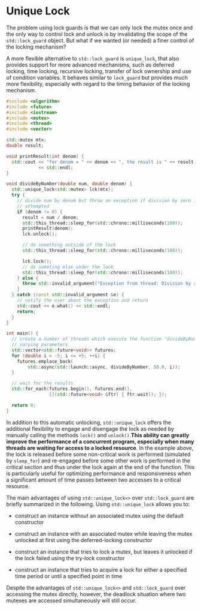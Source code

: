 # Unique Lock

The problem using lock guards is that we can only lock the mutex once
and the only way to control lock and unlock is by invalidating the scope of
the `std::lock_guard` object. But what if we wanted (or needed) a finer control
of the locking mechanism?

A more flexible alternative to `std::lock_guard` is `unique_lock`, that also
provides support for more advanced mechanisms, such as deferred locking, time
locking, recursive locking, transfer of lock ownership and use of condition
variables. It behaves similar to `lock_guard` but provides much more flexibility,
especially with regard to the timing behavior of the locking mechanism.

```cpp
#include <algorithm>
#include <future>
#include <iostream>
#include <mutex>
#include <thread>
#include <vector>

std::mutex mtx;
double result;

void printResult(int denom) {
  std::cout << "for denom = " << denom << ", the result is " << result
            << std::endl;
}

void divideByNumber(double num, double denom) {
  std::unique_lock<std::mutex> lck(mtx);
  try {
    // divide num by denom but throw an exception if division by zero is
    // attempted
    if (denom != 0) {
      result = num / denom;
      std::this_thread::sleep_for(std::chrono::milliseconds(100));
      printResult(denom);
      lck.unlock();

      // do something outside of the lock
      std::this_thread::sleep_for(std::chrono::milliseconds(100));

      lck.lock();
      // do someting else under the lock
      std::this_thread::sleep_for(std::chrono::milliseconds(100));
    } else {
      throw std::invalid_argument("Exception from thread: Division by zero!");
    }
  } catch (const std::invalid_argument &e) {
    // notify the user about the exception and return
    std::cout << e.what() << std::endl;
    return;
  }
}

int main() {
  // create a number of threads which execute the function "divideByNumber" with
  // varying parameters
  std::vector<std::future<void>> futures;
  for (double i = -5; i <= +5; ++i) {
    futures.emplace_back(
        std::async(std::launch::async, divideByNumber, 50.0, i));
  }

  // wait for the results
  std::for_each(futures.begin(), futures.end(),
                [](std::future<void> &ftr) { ftr.wait(); });

  return 0;
}
```

In addition to this automatic unlocking, `std::unique_lock` offers the
additional flexibility to engage and disengage the lock as needed by manually
calling the methods `lock()` and `unlock()`.**This ability can greatly improve the
performance of a concurrent program, especially when many threads are waiting
for access to a locked resource**. In the example above, the lock is released before
some non-critical work is performed (simulated by `sleep_for`) and re-engaged
before some other work is performed in the critical section and thus under the
lock again at the end of the function. This is particularly useful for
optimizing performance and responsiveness when a significant amount of time
passes between two accesses to a critical resource.

The main advantages of using `std::unique_lock<>` over `std::lock_guard` are
briefly summarized in the following. Using `std::unique_lock` allows you to:

- construct an instance without an associated mutex using the default
constructor

- construct an instance with an associated mutex while leaving the mutex
unlocked at first using the deferred-locking constructor

- construct an instance that tries to lock a mutex, but leaves it unlocked if
the lock failed using the try-lock constructor

- construct an instance that tries to acquire a lock for either a specified
time period or until a specified point in time

Despite the advantages of `std::unique_lock<>` and `std::lock_guard` over
accessing the mutex directly, however, the deadlock situation where two
mutexes are accessed simultaneously  will still occur.
